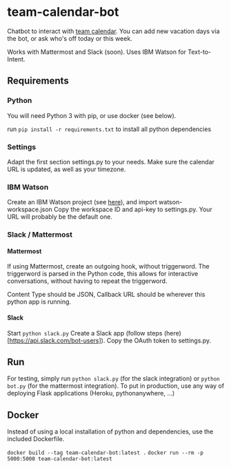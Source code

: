 # team-calendar-bot

Chatbot to interact with [team calendar](https://github.com/wdvr/team-calendar). You can add new vacation days via the bot, or ask who's off today or this week.

Works with Mattermost and Slack (soon). Uses IBM Watson for Text-to-Intent.

## Requirements

### Python
You will need Python 3 with pip, or use docker (see below).

run `pip install -r requirements.txt` to install all python dependencies

### Settings

Adapt the first section settings.py to your needs. Make sure the calendar URL is updated, as well as your timezone.

### IBM Watson
Create an IBM Watson project (see [here](https://www.ibm.com/watson/how-to-build-a-chatbot/)), and import watson-workspace.json
Copy the workspace ID and api-key to settings.py. Your URL will probably be the default one.

### Slack / Mattermost

#### Mattermost
If using Mattermost, create an outgoing hook, without triggerword. The triggerword is parsed in the Python code, this allows for interactive conversations, without having to repeat the triggerword.

Content Type should be JSON, Callback URL should be wherever this python app is running.

#### Slack
Start `python slack.py`
Create a Slack app (follow steps (here)[https://api.slack.com/bot-users]). Copy the OAuth token to settings.py.

## Run
For testing, simply run `python slack.py` (for the slack integration) or `python bot.py` (for the mattermost integration).
To put in production, use any way of deploying Flask applications (Heroku, pythonanywhere, ...)

## Docker
Instead of using a local installation of python and dependencies, use the included Dockerfile.

`docker build --tag team-calendar-bot:latest .`
`docker run --rm -p 5000:5000 team-calendar-bot:latest`
